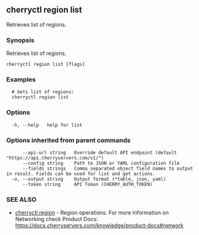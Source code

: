 ## cherryctl region list

Retrieves list of regions.

### Synopsis

Retrieves list of regions.

```
cherryctl region list [flags]
```

### Examples

```
  # Gets list of regions:
  cherryctl region list
```

### Options

```
  -h, --help   help for list
```

### Options inherited from parent commands

```
      --api-url string   Override default API endpoint (default "https://api.cherryservers.com/v1/")
      --config string    Path to JSON or YAML configuration file
      --fields strings   Comma separated object field names to output in result. Fields can be used for list and get actions.
  -o, --output string    Output format (*table, json, yaml)
      --token string     API Token (CHERRY_AUTH_TOKEN)
```

### SEE ALSO

* [cherryctl region](cherryctl_region.md)	 - Region operations. For more information on Networking check Product Docs: https://docs.cherryservers.com/knowledge/product-docs#network

